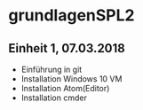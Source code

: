 # grundlagenSPL2

## Einheit 1, 07.03.2018
* Einführung in git
* Installation Windows 10 VM
* Installation Atom(Editor)
* Installation cmder
